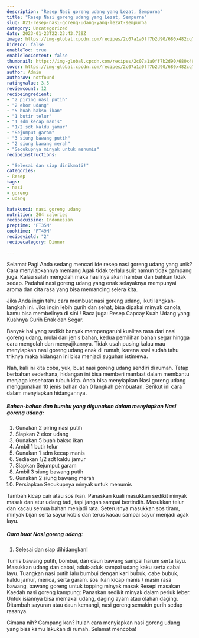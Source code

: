 ```yaml
---
description: "Resep Nasi goreng udang yang Lezat, Sempurna"
title: "Resep Nasi goreng udang yang Lezat, Sempurna"
slug: 821-resep-nasi-goreng-udang-yang-lezat-sempurna
category: Uncategorized
date: 2023-01-23T22:23:43.729Z
image: https://img-global.cpcdn.com/recipes/2c07a1a0ff7b2d90/680x482cq70/nasi-goreng-udang-foto-resep-utama.jpg
hideToc: false
enableToc: true
enableTocContent: false
thumbnail: https://img-global.cpcdn.com/recipes/2c07a1a0ff7b2d90/680x482cq70/nasi-goreng-udang-foto-resep-utama.jpg
cover: https://img-global.cpcdn.com/recipes/2c07a1a0ff7b2d90/680x482cq70/nasi-goreng-udang-foto-resep-utama.jpg
author: Admin
authorAv: notfound
ratingvalue: 3.5
reviewcount: 12
recipeingredient:
- "2 piring nasi putih"
- "2 ekor udang"
- "5 buah bakso ikan"
- "1 butir telur"
- "1 sdm kecap manis"
- "1/2 sdt kaldu jamur"
- "Sejumput garam"
- "3 siung bawang putih"
- "2 siung bawang merah"
- "Secukupnya minyak untuk menumis"
recipeinstructions:

- "Selesai dan siap dinikmati!"
categories:
- Resep
tags:
- nasi
- goreng
- udang

katakunci: nasi goreng udang 
nutrition: 204 calories
recipecuisine: Indonesian
preptime: "PT35M"
cooktime: "PT49M"
recipeyield: "2"
recipecategory: Dinner

---
```



Selamat Pagi Anda sedang mencari ide resep nasi goreng udang yang unik? Cara menyiapkannya memang Agak tidak terlalu sulit namun tidak gampang juga. Kalau salah mengolah maka hasilnya akan hambar dan bahkan tidak sedap. Padahal nasi goreng udang yang enak selayaknya mempunyai aroma dan cita rasa yang bisa memancing selera kita.


Jika Anda ingin tahu cara membuat nasi goreng udang, ikuti langkah-langkah ini. Jika ingin lebih gurih dan sehat, bisa dipakai minyak canola, kamu bisa membelinya di sini ! Baca juga: Resep Capcay Kuah Udang yang Kuahnya Gurih Enak dan Segar.

Banyak hal yang sedikit banyak mempengaruhi kualitas rasa dari nasi goreng udang, mulai dari jenis bahan, kedua pemilihan bahan segar hingga cara mengolah dan menyajikannya. Tidak usah pusing kalau mau menyiapkan nasi goreng udang enak di rumah, karena asal sudah tahu triknya maka hidangan ini bisa menjadi suguhan istimewa.


Nah, kali ini kita coba, yuk, buat nasi goreng udang sendiri di rumah. Tetap berbahan sederhana, hidangan ini bisa memberi manfaat dalam membantu menjaga kesehatan tubuh kita. Anda bisa menyiapkan Nasi goreng udang menggunakan 10 jenis bahan dan 0 langkah pembuatan. Berikut ini cara dalam menyiapkan hidangannya.

<!--inarticleads1-->

##### Bahan-bahan dan bumbu yang digunakan dalam menyiapkan Nasi goreng udang:

1. Gunakan 2 piring nasi putih
1. Siapkan 2 ekor udang
1. Gunakan 5 buah bakso ikan
1. Ambil 1 butir telur
1. Gunakan 1 sdm kecap manis
1. Sediakan 1/2 sdt kaldu jamur
1. Siapkan Sejumput garam
1. Ambil 3 siung bawang putih
1. Gunakan 2 siung bawang merah
1. Persiapkan Secukupnya minyak untuk menumis


Tambah kicap cair atau sos ikan. Panaskan kuali masukkan sedikit minyak masak dan atur udang tadi, tapi jangan sampai bertindih. Masukkan telur dan kacau semua bahan menjadi rata. Seterusnya masukkan sos tiram, minyak bijan serta sayur kobis dan terus kacau sampai sayur menjadi agak layu. 

<!--inarticleads2-->

##### Cara buat Nasi goreng udang:


1. Selesai dan siap dihidangkan!

Tumis bawang putih, bombai, dan daun bawang sampai harum serta layu. Masukkan udang dan cabai, aduk-aduk sampai udang kaku serta cabai layu. Tuangkan nasi putih lalu bumbui dengan kari bubuk, cabe bubuk, kaldu jamur, merica, serta garam. sos ikan kicap manis / masin rasa bawang, bawang goreng untuk topping minyak masak Resepi masakan Kaedah nasi goreng kampung: Panaskan sedikit minyak dalam periuk leber. Untuk isiannya bisa memakai udang, daging ayam atau olahan daging. Ditambah sayuran atau daun kemangi, nasi goreng semakin gurih sedap rasanya. 

Gimana nih? Gampang kan? Itulah cara menyiapkan nasi goreng udang yang bisa kamu lakukan di rumah. Selamat mencoba!

